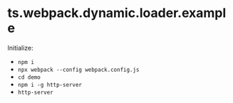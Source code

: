 # ts.webpack.dynamic.loader.example

Initialize: 
* `npm i` 
* `npx webpack --config webpack.config.js`
* `cd demo`
* `npm i -g http-server`
* `http-server`
